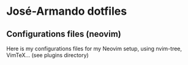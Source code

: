 # José-Armando dotfiles

## Configurations files (neovim)

Here is my configurations files for my Neovim setup, using nvim-tree, VimTeX... (see plugins directory)
